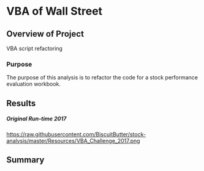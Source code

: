 # VBA of Wall Street

## Overview of Project
VBA script refactoring

### Purpose
The purpose of this analysis is to refactor the code for a stock performance evaluation workbook.

## Results

##### Original Run-time 2017
https://raw.githubusercontent.com/BiscuitButter/stock-analysis/master/Resources/VBA_Challenge_2017.png

## Summary
